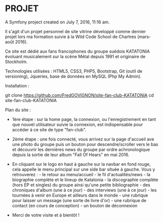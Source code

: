 PROJET
======

A Symfony project created on July 7, 2016, 11:16 am.

Il s'agit d'un projet personnel de site vitrine développé comme dernier projet lors ma formation suivie à la Wild Code School de Chartres (mars-août 2016).

Ce site est dédié aux fans francophones du groupe suédois KATATONIA évoluant musicalement sur la scène Métal depuis 1991 et originaire de Stockholm.

Technologies utilisées : HTML5, CSS3, PHP5, Bootstrap, Git (outil de versioning), Jqueries, base de données en MySQL (Php My Admin).


Installation :

git clone https://github.com/FredGOVIGNON/site-fan-club-KATATONIA
cd site-fan-club-KATATONIA



Plan du site :

- 1ère étape : sur la home page, la connexion, ou l'enregistrement en tant que nouvel utilisateur suivie la connexion, est indispensable pour accéder à ce site de type "fan-club".</li>

- 2ème étape : une fois connecté, vous arrivez sur la page d'accueil ave une photo du groupe puis un bouton pour descendre/scroller vers le bas et découvrir les dernières news du groupe par ordre achronologique depuis la sortie de leur album "Fall Of Hears" en mai 2016.

- En cliquant sur le logo en haut à gauche sur la navbar en fond rouge, cela appelle le menu principal sur une side bar située à gauche. Vous y retrouverez : 	- le retour au menu/accueil
				- le fil d'actualités/news
				- la biographie complète et le lineup de Katatonia
				- la discographie complète (hors EP et singles) du groupe ainsi qu'une petite bibliographie
				- des chroniques d'album (une à ce jour)
				- des interviews (une à ce jour)
				- les tournées à venir en Europe et ailleurs dans le monde
				- une rubrique pour laisser un message (une sorte de livre d'or)
				- une rubrique de contact (en cours de conception)
				- un bouton de déconnexion

- Merci de votre visite et à bientôt !





